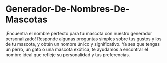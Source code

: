 # Generador-De-Nombres-De-Mascotas
¡Encuentra el nombre perfecto para tu mascota con nuestro generador personalizado! Responde algunas preguntas simples sobre tus gustos y los de tu mascota, y obtén un nombre único y significativo. Ya sea que tengas un perro, un gato o una mascota exótica, te ayudamos a encontrar el nombre ideal que refleje su personalidad y tus preferencias.
